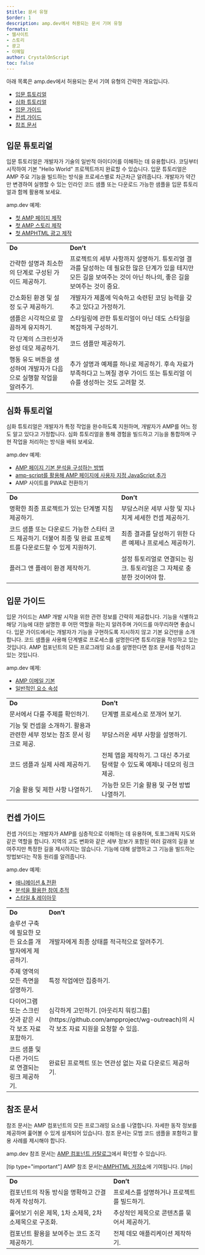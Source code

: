 ```yaml
---
$title: 문서 유형
$order: 1
description: amp.dev에서 허용되는 문서 기여 유형
formats:
- 웹사이트
- 스토리
- 광고
- 이메일
author: CrystalOnScript
toc: false
---
```


아래 목록은 amp.dev에서 허용되는 문서 기여 유형의 간략한 개요입니다.

- [입문 튜토리얼](documentation-types.md?format=websites#introductory-tutorial)
- [심화 튜토리얼](documentation-types.md?format=websites#advanced-tutorial)
- [입문 가이드](documentation-types.md?format=websites#introductory-guide)
- [컨셉 가이드](documentation-types.md?format=websites#concept-guide)
- [참조 문서](documentation-types.md?format=websites#reference-documentation)

## 입문 튜토리얼 <a name="introductory-tutorial"></a>

입문 튜토리얼은 개발자가 기술의 일반적 아이디어를 이해하는 데 유용합니다. 코딩부터 시작하여 기본 "Hello World" 프로젝트까지 완료할 수 있습니다. 입문 튜토리얼은 AMP 주요 기능을 빌드하는 방식을 프로세스별로 차근차근 알려줍니다. 개발자가 약간만 변경하여 실행할 수 있는 인라인 코드 샘플 또는 다운로드 가능한 샘플을 입문 튜토리얼과 함께 활용해 보세요.

amp.dev 예제:

- [첫 AMP 페이지 제작](../../../../documentation/guides-and-tutorials/start/create/index.md?format=websites)
- [첫 AMP 스토리 제작](../../../../documentation/guides-and-tutorials/start/visual_story/index.md?format=stories)
- [첫 AMPHTML 광고 제작](../../../../documentation/guides-and-tutorials/start/create_amphtml_ad/index.md?format=ads)

<table>
  <tr>
   <td>
<strong>Do</strong>
   </td>
   <td>
<strong>Don’t</strong>
   </td>
  </tr>
  <tr>
   <td>간략한 설명과 최소한의 단계로 구성된 가이드 제공하기.</td>
   <td>프로젝트의 세부 사항까지 설명하기. 튜토리얼 결과를 달성하는 데 필요한 많은 단계가 있을 테지만 모든 길을 보여주는 것이 아닌 하나의, 좋은 길을 보여주는 것이 중요.</td>
  </tr>
  <tr>
   <td>간소화된 환경 및 설정 도구 제공하기.</td>
   <td>개발자가 제품에 익숙하고 숙련된 코딩 능력을 갖추고 있다고 가정하기.</td>
  </tr>
  <tr>
   <td>샘플은 시각적으로 깔끔하게 유지하기.</td>
   <td>스타일링에 관한 튜토리얼이 아닌 데도 스타일을 복잡하게 구성하기.</td>
  </tr>
  <tr>
   <td>각 단계의 스크린샷과 완성 데모 제공하기.</td>
   <td>코드 샘플만 제공하기.</td>
  </tr>
  <tr>
   <td>행동 유도 버튼을 생성하여 개발자가 다음으로 실행할 작업을 알려주기.</td>
   <td>추가 설명과 예제를 하나로 제공하기. 후속 자료가 부족하다고 느껴질 경우 가이드 또는 튜토리얼 이슈를 생성하는 것도 고려할 것.</td>
  </tr>
</table>

## 심화 튜토리얼 <a name="advanced-tutorial"></a>

심화 튜토리얼은 개발자가 특정 작업을 완수하도록 지원하며, 개발자가 AMP를 어느 정도 알고 있다고 가정합니다. 심화 튜토리얼을 통해 경험을 빌드하고 기능을 통합하며 구현 작업을 처리하는 방식을 배워 보세요.

amp.dev 예제:

- [AMP 페이지 기본 분석을 구성하는 방법](../../../../documentation/guides-and-tutorials/optimize-measure/tracking-engagement.md?format=websites)
- [amp-script를 활용해 AMP 페이지에 사용자 지정 JavaScript 추가](../../../../documentation/guides-and-tutorials/develop/custom-javascript-tutorial.md?format=websites)
- <a>AMP 사이트를 PWA로 전환하기</a>

<table>
  <tr>
   <td>
<strong>Do</strong>
   </td>
   <td>
<strong>Don’t</strong>
   </td>
  </tr>
  <tr>
   <td>명확한 최종 프로젝트가 있는 단계별 지침 제공하기.</td>
   <td>부담스러운 세부 사항 및 지나치게 세세한 컨셉 제공하기.</td>
  </tr>
  <tr>
   <td>코드 샘플 또는 다운로드 가능한 스타터 코드 제공하기. 더불어 최종 및 완료 프로젝트를 다운로드할 수 있게 지원하기.</td>
   <td>최종 결과를 달성하기 위한 다른 예제나 프로세스 제공하기.</td>
  </tr>
  <tr>
   <td>플러그 앤 플레이 환경 제작하기.</td>
   <td>설정 튜토리얼로 연결되는 링크. 튜토리얼은 그 자체로 충분한 것이어야 함.</td>
  </tr>
</table>

## 입문 가이드 <a name="introductory-guide"></a>

입문 가이드는 AMP 개발 시작을 위한 관련 정보를 간략히 제공합니다. 기능을 식별하고 해당 기능에 대한 설명한 후 어떤 역할을 하는지 알려주며 가이드를 마무리하면 좋습니다. 입문 가이드에서는 개발자가 기능을 구현하도록 지시하지 않고 기본 요건만을 소개합니다. 코드 샘플을 사용해 단계별로 프로세스를 설명한다면 튜토리얼을 작성하고 있는 것입니다. AMP 컴포넌트의 모든 프로그래밍 요소를 설명한다면 참조 문서를 작성하고 있는 것입니다.

amp.dev 예제:

- [AMP 이메일 기본](../../../../documentation/guides-and-tutorials/learn/email_fundamentals.md?format=email)
- [일반적인 요소 속성](../../../../documentation/guides-and-tutorials/learn/common_attributes.md?format=websites)

<table>
  <tr>
   <td>
<strong>Do</strong>
   </td>
   <td>
<strong>Don’t</strong>
   </td>
  </tr>
  <tr>
   <td>문서에서 다룰 주제를 확인하기.</td>
   <td>단계별 프로세스로 쪼개어 보기.</td>
  </tr>
  <tr>
   <td>기능 및 컨셉을 소개하기. 활용과 관련한 세부 정보는 참조 문서 링크로 제공.</td>
   <td>부담스러운 세부 사항을 설명하기.</td>
  </tr>
  <tr>
   <td>코드 샘플과 실제 사례 제공하기.</td>
   <td>전체 앱을 제작하기. 그 대신 추가로 탐색할 수 있도록 예제나 데모의 링크 제공.</td>
  </tr>
  <tr>
   <td>기술 활용 및 제한 사항 나열하기.</td>
   <td>가능한 모든 기술 활용 및 구현 방법 나열하기.</td>
  </tr>
</table>

## 컨셉 가이드 <a name="concept-guide"></a>

컨셉 가이드는 개발자가 AMP를 심층적으로 이해하는 데 유용하며, 토포그래픽 지도와 같은 역할을 합니다. 지역의 고도 변화와 같은 세부 정보가 포함된 여러 갈래의 길을 보여주지만 특정한 길을 제시하지는 않습니다. 기능에 대해 설명하고 그 기능을 빌드하는 방법보다는 작동 원리를 알려줍니다.

amp.dev 예제:

- [애니메이션 & 전환](../../../../documentation/guides-and-tutorials/develop/animations/triggering_css_animations.md?format=websites)
- [분석을 활용한 참여 추적](../../../../documentation/guides-and-tutorials/optimize-measure/configure-analytics/index.md?format=websites)
- [스타일 & 레이아웃](../../../../documentation/guides-and-tutorials/develop/style_and_layout/index.md?format=websites)

<table>
  <tr>
   <td>
<strong>Do</strong>
   </td>
   <td>
<strong>Don’t</strong>
   </td>
  </tr>
  <tr>
   <td>솔루션 구축에 필요한 모든 요소를 개발자에게 제공하기.</td>
   <td>개발자에게 최종 상태를 적극적으로 알려주기.</td>
  </tr>
  <tr>
   <td>주제 영역의 모든 측면을 설명하기.</td>
   <td>특정 작업에만 집중하기.</td>
  </tr>
  <tr>
   <td>다이어그램 또는 스크린샷과 같은 시각 보조 자료 포함하기.</td>
   <td>심각하게 고민하기. [아웃리치 워킹그룹](https://github.com/ampproject/wg-outreach)의 시각 보조 자료 지원을 요청할 수 있음.</td>
  </tr>
  <tr>
   <td>코드 샘플 및 다른 가이드로 연결되는 링크 제공하기.</td>
   <td>완료된 프로젝트 또는 연관성 없는 자료 다운로드 제공하기.</td>
  </tr>
</table>

## 참조 문서 <a name="reference-documentation"></a>

참조 문서는 AMP 컴포넌트의 모든 프로그래밍 요소를 나열합니다. 자세한 동작 정보를 제공하며 훑어볼 수 있게 설계되어 있습니다. 참조 문서는 모범 코드 샘플을 포함하고 활용 사례를 제시해야 합니다.

amp.dev 참조 문서는 [AMP 컴포넌트 카탈로그](../../../../documentation/components/index.html?format=websites)에서 확인할 수 있습니다.

[tip type="important"] AMP 참조 문서는[AMPHTML 저장소](https://github.com/ampproject/amphtml)에 기여됩니다. [/tip]

<table>
  <tr>
   <td>
<strong>Do</strong>
   </td>
   <td>
<strong>Don’t</strong>
   </td>
  </tr>
  <tr>
   <td>컴포넌트의 작동 방식을 명확하고 간결하게 작성하기.</td>
   <td>프로세스를 설명하거나 프로젝트를 빌드하기.</td>
  </tr>
  <tr>
   <td>훑어보기 쉬운 제목, 1차 소제목, 2차 소제목으로 구조화.</td>
   <td>추상적인 제목으로 콘텐츠를 묶어서 제공하기.</td>
  </tr>
  <tr>
   <td>컴포넌트 활용을 보여주는 코드 조각 제공하기.</td>
   <td>전체 데모 애플리케이션 제작하기.</td>
  </tr>
</table>

